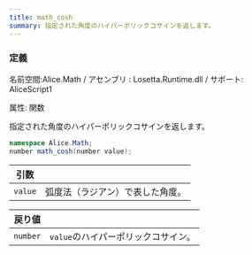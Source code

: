 ```yaml
---
title: math_cosh
summary: 指定された角度のハイパーポリックコサインを返します。
---
```


### 定義
名前空間:Alice.Math / アセンブリ : Losetta.Runtime.dll / サポート: AliceScript1

属性: 関数

指定された角度のハイパーポリックコサインを返します。

```cs title="AliceScript"
namespace Alice.Math;
number math_cosh(number value);
```

|引数| |
|-|-|
|`value`|弧度法（ラジアン）で表した角度。|

|戻り値| |
|-|-|
|`number`|`value`のハイパーポリックコサイン。|
